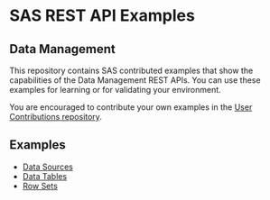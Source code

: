 # SAS REST API Examples

## Data Management

This repository contains SAS contributed examples that show the capabilities of the Data Management REST APIs. You can use these examples for learning or for validating your environment.

You are encouraged to contribute your own examples in the [User Contributions repository](../User_and_Aggregated_Samples).

## Examples

* [Data Sources](dataSources.md)
* [Data Tables](dataTables.md)
* [Row Sets](rowSets.md)
